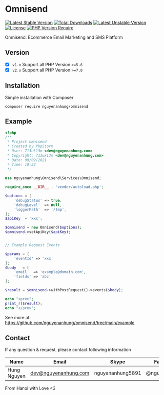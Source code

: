 # Omnisend

[![Latest Stable Version](http://poser.pugx.org/nguyenanhung/omnisend/v)](https://packagist.org/packages/nguyenanhung/omnisend) [![Total Downloads](http://poser.pugx.org/nguyenanhung/omnisend/downloads)](https://packagist.org/packages/nguyenanhung/omnisend) [![Latest Unstable Version](http://poser.pugx.org/nguyenanhung/omnisend/v/unstable)](https://packagist.org/packages/nguyenanhung/omnisend) [![License](http://poser.pugx.org/nguyenanhung/omnisend/license)](https://packagist.org/packages/nguyenanhung/omnisend) [![PHP Version Require](http://poser.pugx.org/nguyenanhung/omnisend/require/php)](https://packagist.org/packages/nguyenanhung/omnisend)

Omnisend: Ecommerce Email Marketing and SMS Platform

## Version

- [x] `v1.x` Support all PHP Version `>=5.6`
- [x] `v2.x` Support all PHP Version `>=7.0`

## Installation

Simple installation with Composer

```shell
composer require nguyenanhung/omnisend
```

## Example

```php
<?php
/**
 * Project omnisend
 * Created by PhpStorm
 * User: 713uk13m <dev@nguyenanhung.com>
 * Copyright: 713uk13m <dev@nguyenanhung.com>
 * Date: 09/09/2021
 * Time: 10:32
 */
 
use nguyenanhung\Omnisend\Services\Omnisend;

require_once __DIR__ . 'vendor/autoload.php';

$options = [
    'debugStatus' => true,
    'debugLevel'  => null,
    'loggerPath'  => '/tmp',
];
$apiKey  = 'xxx';

$omnisend = new Omnisend($options);
$omnisend->setApiKey($apiKey);


// Example Request Events

$params = [
    'eventId' => 'xxx'
];
$body   = [
    'email'  => 'example@domain.com',
    'fields' => 'abc'
];

$result = $omnisend->withPostRequest()->events($body);

echo "<pre>";
print_r($result);
echo "</pre>";
```

See more at: https://github.com/nguyenanhung/omnisend/tree/main/example

## Contact

If any question & request, please contact following information

| Name        | Email                | Skype            | Facebook      |
| ----------- | -------------------- | ---------------- | ------------- |
| Hung Nguyen | dev@nguyenanhung.com | nguyenanhung5891 | @nguyenanhung |

From Hanoi with Love <3